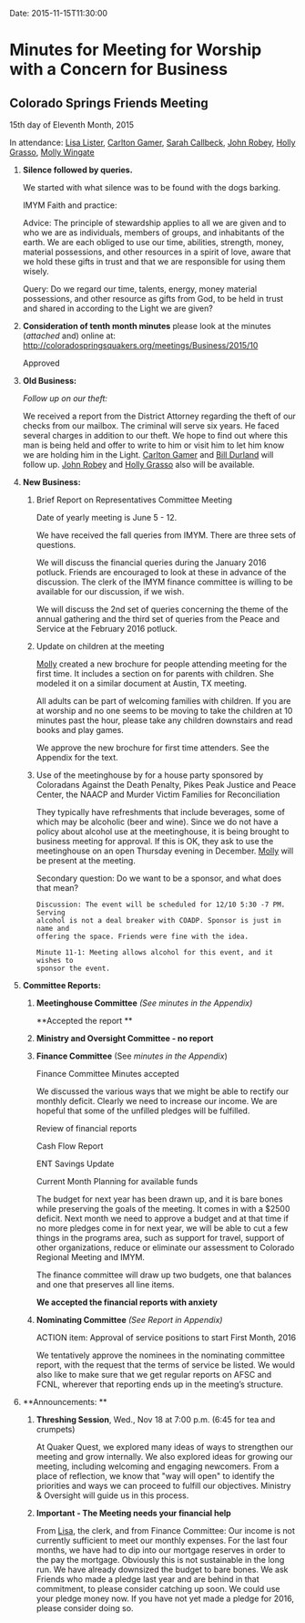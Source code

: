 Date: 2015-11-15T11:30:00

[AnnDaugherty]: /Friends/AnnDaugherty
[AnnGrantMartin]: /Friends/AnnGrantMartin
[BillDurland]: /Friends/BillDurland
[BillWerling]: /Friends/BillWerling
[CarltonGamer]: /Friends/CarltonGamer
[GenieDurland]: /Friends/GenieDurland
[HollyGrasso]: /Friends/HollyGrasso
[JeremyNelson]: /Friends/JeremyNelson
[JohnRobey]: /Friends/JohnRobey
[LindaSegar]: /Friends/LindaSegar
[LisaLister]: /Friends/LisaLister
[PeterLeVar]: /Friends/PeterLeVar
[MollyWingate]: /Friends/MollyWingate
[NancyAndrews]: /Friends/NancyAndrews
[PhilFriesen]: /Friends/PhilFriesen
[SarahCallback]: /Friends/SarahCallback

# Minutes for Meeting for Worship with a Concern for Business 
## Colorado Springs Friends Meeting

15th day of Eleventh Month, 2015

In attendance: [Lisa Lister][LisaLister], [Carlton Gamer][CarltonGamer], [Sarah Callbeck][SarahCallback], 
[John Robey][JohnRobey], [Holly Grasso][HollyGrasso], [Molly Wingate][MollyWingate]

1.  **Silence followed by queries.**

    We started with what silence was to be found with the dogs barking.

    IMYM Faith and practice:

    Advice: The principle of stewardship applies to all we are given and to
    who we are as individuals, members of groups, and inhabitants of the
    earth. We are each obliged to use our time, abilities, strength, money,
    material possessions, and other resources in a spirit of love, aware
    that we hold these gifts in trust and that we are responsible for using
    them wisely.

    Query: Do we regard our time, talents, energy, money material
    possessions, and other resource as gifts from God, to be held in trust
    and shared in according to the Light we are given?

2.  **Consideration of tenth month minutes** please look at the minutes
    (*attached* and) online at:
    <http://coloradospringsquakers.org/meetings/Business/2015/10>

    Approved

3.  **Old Business:**

    *Follow up on our theft:*

    We received a report from the District Attorney regarding the theft
    of our checks from our mailbox. The criminal will serve six years.
    He faced several charges in addition to our theft. We hope to find
    out where this man is being held and offer to write to him or visit
    him to let him know we are holding him in the Light. [Carlton Gamer][CarltonGamer]
    and [Bill Durland][BillDurland] will follow up. [John Robey][JohnRobey] and 
    [Holly Grasso][HollyGrasso] also will be available.

4.  **New Business:**

    1.  Brief Report on Representatives Committee Meeting
        
        Date of yearly meeting is June 5 - 12.

        We have received the fall queries from IMYM. There are three sets of
        questions.

        We will discuss the financial queries during the January 2016 potluck.
        Friends are encouraged to look at these in advance of the discussion.
        The clerk of the IMYM finance committee is willing to be available for
        our discussion, if we wish.

        We will discuss the 2nd set of queries concerning the theme of the
        annual gathering and the third set of queries from the Peace and Service
        at the February 2016 potluck.


    1.  Update on children at the meeting

        [Molly][MollyWingate] created a new brochure for people attending meeting for the first
        time. It includes a section on for parents with children. She modeled it
        on a similar document at Austin, TX meeting.

        All adults can be part of welcoming families with children. If you are
        at worship and no one seems to be moving to take the children at 10
        minutes past the hour, please take any children downstairs and read
        books and play games.

        We approve the new brochure for first time attenders. See the Appendix
        for the text.

    1.  Use of the meetinghouse by for a house party sponsored by
        Coloradans Against the Death Penalty, Pikes Peak Justice and Peace
        Center, the NAACP and Murder Victim Families for Reconciliation

        They typically have refreshments that include beverages, some of which may
        be alcoholic (beer and wine). Since we do not have a policy about
        alcohol use at the meetinghouse, it is being brought to business meeting
        for approval. If this is OK, they ask to use the meetinghouse on an open
        Thursday evening in December. [Molly][MollyWingate] will be present at the meeting.
        
        Secondary question: Do we want to be a sponsor, and what does that mean?

            Discussion: The event will be scheduled for 12/10 5:30 -7 PM. Serving
            alcohol is not a deal breaker with COADP. Sponsor is just in name and
            offering the space. Friends were fine with the idea.

            Minute 11-1: Meeting allows alcohol for this event, and it wishes to
            sponsor the event.

5.  **Committee Reports:**

    1.  **Meetinghouse Committee** *(See minutes in the Appendix)*

        **Accepted the report **

    1.  **Ministry and Oversight Committee - no report**

    1.  **Finance Committee** (See *minutes in the Appendix*)

        Finance Committee Minutes accepted

        We discussed the various ways that we might be able to rectify our
        monthly deficit. Clearly we need to increase our income. We are hopeful
        that some of the unfilled pledges will be fulfilled.

        Review of financial reports

        Cash Flow Report

        ENT Savings Update

        Current Month Planning for available funds

        The budget for next year has been drawn up, and it is bare bones while
        preserving the goals of the meeting. It comes in with a $2500 deficit.
        Next month we need to approve a budget and at that time if no more
        pledges come in for next year, we will be able to cut a few things in
        the programs area, such as support for travel, support of other
        organizations, reduce or eliminate our assessment to Colorado Regional
        Meeting and IMYM.

        The finance committee will draw up two budgets, one that balances and
        one that preserves all line items.

        **We accepted the financial reports with anxiety**

    1.  **Nominating Committee** *(See Report in Appendix)*

        ACTION item: Approval of service positions to start First Month, 2016

        We tentatively approve the nominees in the nominating committee report,
        with the request that the terms of service be listed. We would also like
        to make sure that we get regular reports on AFSC and FCNL, wherever that
        reporting ends up in the meeting’s structure.

6.  **Announcements: **

    1.  **Threshing Session**, Wed., Nov 18 at 7:00 p.m. (6:45 for tea and
        crumpets)

        At Quaker Quest, we explored many ideas of ways to strengthen our
        meeting and grow internally. We also explored ideas for growing our
        meeting, including welcoming and engaging newcomers. From a place of
        reflection, we know that "way will open" to identify the priorities and
        ways we can proceed to fulfill our objectives. Ministry & Oversight will
        guide us in this process.

    1.  **Important - The Meeting needs your financial help**

        From [Lisa][LisaLister], the clerk, and from Finance Committee: Our income is not
        currently sufficient to meet our monthly expenses. For the last four
        months, we have had to dip into our mortgage reserves in order to the
        pay the mortgage. Obviously this is not sustainable in the long run. We
        have already downsized the budget to bare bones. We ask Friends who made
        a pledge last year and are behind in that commitment, to please consider
        catching up soon. We could use your pledge money now. If you have not
        yet made a pledge for 2016, please consider doing so.

